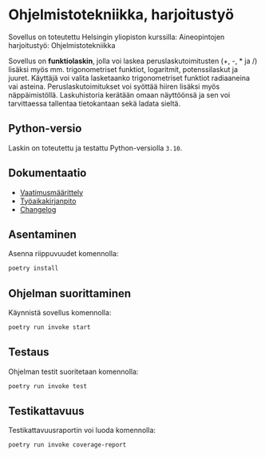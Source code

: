 # Ohjelmistotekniikka, harjoitustyö

Sovellus on toteutettu Helsingin yliopiston kurssilla: Aineopintojen harjoitustyö: Ohjelmistotekniikka 

Sovellus on **funktiolaskin**, jolla voi laskea peruslaskutoimitusten (+, -, * ja /) lisäksi myös mm. trigonometriset funktiot, logaritmit, potenssilaskut ja juuret. Käyttäjä voi valita lasketaanko trigonometriset funktiot radiaaneina vai asteina. Peruslaskutoimitukset voi syöttää hiiren lisäksi myös näppäimistöllä. Laskuhistoria kerätään omaan näyttöönsä ja sen voi tarvittaessa tallentaa tietokantaan sekä ladata sieltä.

## Python-versio

Laskin on toteutettu ja testattu Python-versiolla `3.10`.

## Dokumentaatio
- [Vaatimusmäärittely](./dokumentaatio/vaatimusmaarittely.md)
- [Työaikakirjanpito](./dokumentaatio/tuntikirjanpito.md)
- [Changelog](./dokumentaatio/changelog.md)

## Asentaminen

Asenna riippuvuudet komennolla:

```bash
poetry install
```

## Ohjelman suorittaminen

Käynnistä sovellus komennolla:

```bash
poetry run invoke start
```

## Testaus

Ohjelman testit suoritetaan komennolla:

```bash
poetry run invoke test
```

## Testikattavuus

Testikattavuusraportin voi luoda komennolla:

```bash
poetry run invoke coverage-report
```
